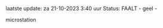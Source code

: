 laatste update: 
za 21-10-2023  3:40   uur 
Status: FAALT - geel - 
<div class="service Y">microstation</div>